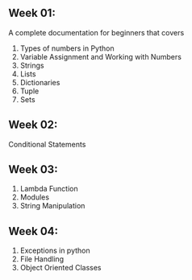 ## Week 01:
<p> A complete documentation for beginners that covers </p>

1. Types of numbers in Python
2. Variable Assignment and Working with Numbers
3. Strings
4. Lists
5. Dictionaries
6. Tuple
7. Sets

## Week 02:
    
Conditional Statements

## Week 03:

1. Lambda Function
2. Modules
3. String Manipulation

## Week 04:

1. Exceptions in python
2. File Handling
3. Object Oriented Classes
